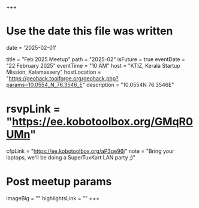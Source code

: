 +++
# Use the date this file was written
date = '2025-02-01'

title = "Feb 2025 Meetup"
path = "2025-02"
isFuture = true
eventDate = "22 February 2025"
eventTime = "10 AM"
host = "KTIZ, Kerala Startup Mission, Kalamassery"
hostLocation = "https://geohack.toolforge.org/geohack.php?params=10.0554_N_76.3546_E"
description = "10.0554N 76.3546E"
# rsvpLink = "https://ee.kobotoolbox.org/GMqR0UMn"
cfpLink = "https://ee.kobotoolbox.org/aP3qe96j"
note = "Bring your laptops, we'll be doing a SuperTuxKart LAN party ;)"

# Post meetup params
imageBig = ""
highlightsLink = ""
+++
